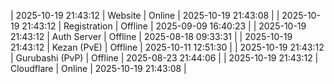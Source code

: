 | 2025-10-19 21:43:12 | Website | Online | 2025-10-19 21:43:08 |
| 2025-10-19 21:43:12 | Registration | Offline | 2025-09-09 16:40:23 |
| 2025-10-19 21:43:12 | Auth Server | Offline | 2025-08-18 09:33:31 |
| 2025-10-19 21:43:12 | Kezan (PvE) | Offline | 2025-10-11 12:51:30 |
| 2025-10-19 21:43:12 | Gurubashi (PvP) | Offline | 2025-08-23 21:44:06 |
| 2025-10-19 21:43:12 | Cloudflare | Online | 2025-10-19 21:43:08 |
